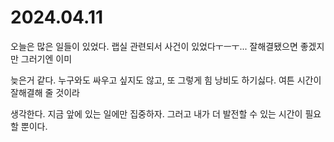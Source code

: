 # 2024.04.11

오늘은 많은 일들이 있었다. 랩실 관련되서 사건이 있었다ㅜㅡㅜ... 잘해결됐으면 좋겠지만 그러기엔 이미

늦은거 같다. 누구와도 싸우고 싶지도 않고, 또 그렇게 힘 낭비도 하기싫다. 여튼 시간이 잘해결해 줄 것이라

생각한다. 지금 앞에 있는 일에만 집중하자. 그러고 내가 더 발전할 수 있는 시간이 필요할 뿐이다.
